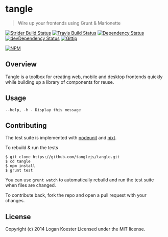 # tangle 

> Wire up your frontends using Grunt & Marionette

[![Strider Build Status](https://ci.ldk.io/tanglejs/tangle/badge)](https://ci.ldk.io/tanglejs/tangle/)
[![Travis Build Status](https://secure.travis-ci.org/tanglejs/tangle.png?branch=master)](http://travis-ci.org/tanglejs/tangle)
[![Dependency Status](https://david-dm.org/tanglejs/tangle.png)](https://david-dm.org/tanglejs/tangle)
[![devDependency Status](https://david-dm.org/tanglejs/tangle/dev-status.png)](https://david-dm.org/tanglejs/tangle#info=devDependencies)
[![Gittip](http://img.shields.io/gittip/logankoester.png)](https://www.gittip.com/logankoester/)

[![NPM](https://nodei.co/npm/tangle.png?downloads=true)](https://nodei.co/npm/tangle/)

## Overview

Tangle is a toolbox for creating web, mobile and desktop frontends quickly while
building up a library of components for reuse.


## Usage

    --help, -h - Display this message


## Contributing

The test suite is implemented with
[nodeunit](https://github.com/caolan/nodeunit) and
[nixt](https://github.com/vesln/nixt).

To rebuild & run the tests

    $ git clone https://github.com/tanglejs/tangle.git
    $ cd tangle
    $ npm install
    $ grunt test

You can use `grunt watch` to automatically rebuild and run the test suite when
files are changed.

To contribute back, fork the repo and open a pull request with your changes.


## License

Copyright (c) 2014 Logan Koester
Licensed under the MIT license.


